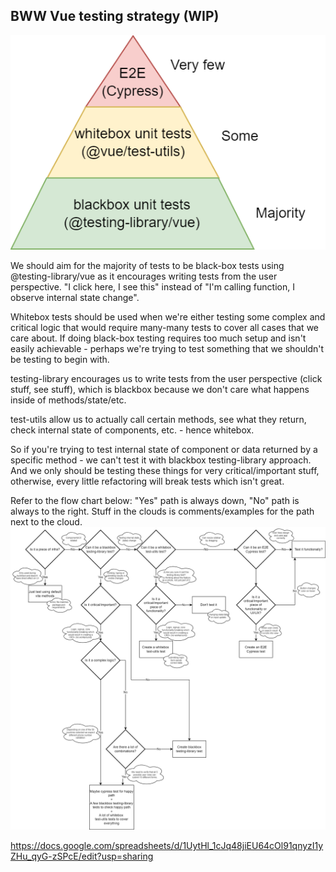 ## BWW Vue testing strategy (WIP)

![BWW-testing-strategy.drawio.png](/.attachments/BWW-testing-strategy.drawio-b65c3604-4802-4fb9-8c83-60f176d7b4a4.png)

We should aim for the majority of tests to be black-box tests using @testing-library/vue as it encourages writing tests from the user perspective. "I click here, I see this" instead of "I'm calling function, I observe internal state change".

Whitebox tests should be used when we're either testing some complex and critical logic that would require many-many tests to cover all cases that we care about.
If doing black-box testing requires too much setup and isn't easily achievable - perhaps we're trying to test something that we shouldn't be testing to begin with.

testing-library encourages us to write tests from the user perspective (click stuff, see stuff), which is blackbox because we don't care what happens inside of methods/state/etc.

test-utils allow us to actually call certain methods, see what they return, check internal state of components, etc. - hence whitebox.

So if you're trying to test internal state of component or data returned by a specific method - we can't test it with blackbox testing-library approach. And we only should be testing these things for very critical/important stuff, otherwise, every little refactoring will break tests which isn't great.

Refer to the flow chart below:
"Yes" path is always down, "No" path is always to the right. Stuff in the clouds is comments/examples for the path next to the cloud.
![BWW-testing-strategy-Page-2.drawio (4).png](/.attachments/BWW-testing-strategy-Page-2.drawio%20(4)-e4edd392-d283-41b2-a84f-0fe6d48f20cd.png)

https://docs.google.com/spreadsheets/d/1UytHl_1cJq48jiEU64cOl91qnyzI1yZHu_qyG-zSPcE/edit?usp=sharing